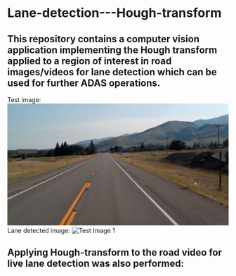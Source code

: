 # Lane-detection---Hough-transform
## This repository contains a computer vision application implementing the Hough transform applied to a region of interest in road images/videos for lane detection which can be used for further ADAS operations. 
Test image: ![Test Image 1](https://github.com/amolkerkar/Lane-detection---Hough-transform/blob/main/src/road_image.jpg)
Lane detected image: ![Test Image 1](https://github.com/amolkerkar/Lane-detection---Hough-transform/blob/main/output/final_image.jpg)

## Applying Hough-transform to the road video for live lane detection was also performed:





